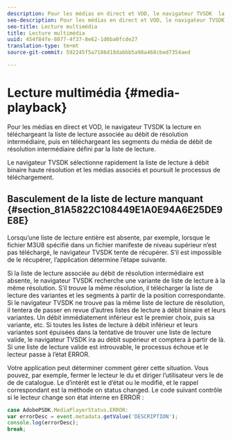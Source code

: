 ```yaml
---
description: Pour les médias en direct et VOD, le navigateur TVSDK  la lecture en téléchargeant la liste de lecture associée au débit de résolution intermédiaire, puis en téléchargeant les segments du média de débit de résolution intermédiaire défini par la liste de lecture.
seo-description: Pour les médias en direct et VOD, le navigateur TVSDK  la lecture en téléchargeant la liste de lecture associée au débit de résolution intermédiaire, puis en téléchargeant les segments du média de débit de résolution intermédiaire défini par la liste de lecture.
seo-title: Lecture multimédia
title: Lecture multimédia
uuid: 454f84fe-8077-4f37-8e62-1d6ba0fcde27
translation-type: tm+mt
source-git-commit: 592245f5a7186d18dabbb5a98a468cbed7354aed

---
```



# Lecture multimédia {#media-playback}

Pour les médias en direct et VOD, le navigateur TVSDK  la lecture en téléchargeant la liste de lecture associée au débit de résolution intermédiaire, puis en téléchargeant les segments du média de débit de résolution intermédiaire défini par la liste de lecture.

Le navigateur TVSDK sélectionne rapidement la liste de lecture à débit binaire haute résolution et les médias associés et poursuit le processus de téléchargement.

## Basculement de la liste de lecture manquant {#section_81A5822C108449E1A0E94A6E25DE9E8E}

Lorsqu’une liste de lecture entière est absente, par exemple, lorsque le fichier M3U8 spécifié dans un fichier manifeste de niveau supérieur n’est pas téléchargé, le navigateur TVSDK tente de récupérer. S’il est impossible de le récupérer, l’application détermine l’étape suivante.

Si la liste de lecture associée au débit de résolution intermédiaire est absente, le navigateur TVSDK recherche une variante de liste de lecture à la même résolution. S’il trouve la même résolution, il  télécharger la liste de lecture des variantes et les segments à partir de la position correspondante. Si le navigateur TVSDK ne trouve pas la même liste de lecture de résolution, il tentera de passer en revue d’autres listes de lecture à débit binaire et leurs variantes. Un débit immédiatement inférieur est le premier choix, puis sa variante, etc. Si toutes les listes de lecture à débit inférieur et leurs variantes sont épuisées dans la tentative de trouver une liste de lecture valide, le navigateur TVSDK ira au débit supérieur et comptera à partir de là. Si une liste de lecture valide est introuvable, le processus échoue et le lecteur passe à l’état ERROR.

Votre application peut déterminer comment gérer cette situation. Vous pouvez, par exemple, fermer le lecteur  le  du et diriger l’utilisateur vers le de  de de catalogue. Le  d’intérêt est le  d’état ou le modifié, et le rappel correspondant est la méthode on status changed. Le code suivant contrôle si le lecteur change son état interne en ERROR :

```js
case AdobePSDK.MediaPlayerStatus.ERROR:  
var errorDesc = event.metadata.getValue('DESCRIPTION'); 
console.log(errorDesc); 
break; 
```
